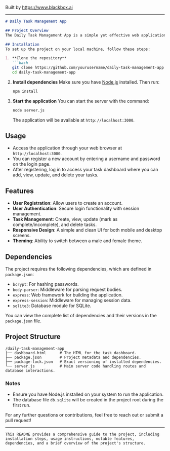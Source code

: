 
Built by https://www.blackbox.ai

---

```markdown
# Daily Task Management App

## Project Overview
The Daily Task Management App is a simple yet effective web application designed for managing tasks. Users can register, log in, create, view, update, and delete their tasks. The application utilizes SQLite for data storage and provides a user-friendly interface built with HTML and JavaScript.

## Installation
To set up the project on your local machine, follow these steps:

1. **Clone the repository**
   ```bash
   git clone https://github.com/yourusername/daily-task-management-app.git
   cd daily-task-management-app
   ```

2. **Install dependencies**
   Make sure you have [Node.js](https://nodejs.org/) installed. Then run:
   ```bash
   npm install
   ```

3. **Start the application**
   You can start the server with the command:
   ```bash
   node server.js
   ```
   The application will be available at `http://localhost:3000`.

## Usage
- Access the application through your web browser at `http://localhost:3000`.
- You can register a new account by entering a username and password on the login page.
- After registering, log in to access your task dashboard where you can add, view, update, and delete your tasks.

## Features
- **User Registration**: Allow users to create an account.
- **User Authentication**: Secure login functionality with session management.
- **Task Management**: Create, view, update (mark as complete/incomplete), and delete tasks.
- **Responsive Design**: A simple and clean UI for both mobile and desktop screens.
- **Theming**: Ability to switch between a male and female theme.

## Dependencies
The project requires the following dependencies, which are defined in `package.json`:
- `bcrypt`: For hashing passwords.
- `body-parser`: Middleware for parsing request bodies.
- `express`: Web framework for building the application.
- `express-session`: Middleware for managing session data.
- `sqlite3`: Database module for SQLite.

You can view the complete list of dependencies and their versions in the `package.json` file.

## Project Structure
```
/daily-task-management-app
├── dashboard.html      # The HTML for the task dashboard.
├── package.json        # Project metadata and dependencies.
├── package-lock.json   # Exact versioning of installed dependencies.
└── server.js           # Main server code handling routes and database interactions.
```

### Notes
- Ensure you have Node.js installed on your system to run the application.
- The database file `db.sqlite` will be created in the project root during the first run.

For any further questions or contributions, feel free to reach out or submit a pull request!

---
```
This README provides a comprehensive guide to the project, including installation steps, usage instructions, notable features, dependencies, and a brief overview of the project's structure.